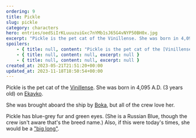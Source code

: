 ```yaml
---
ordering: 9
title: Pickle
slug: pickle
category: characters
hero: entries/oedSiIrKLuuuzuiGxc7nYMb1sJ65G4vNYP50BH0x.jpg
excerpt: "Pickle is the pet cat of the Vinillense. She was born in 4,095 A.D. (3 years old) on Ekayko.\nShe was..."
spoilers:
    - { title: null, content: "Pickle is the pet cat of the [Vinillense](/category/spaceships/vinillense). She was born in 4,095 A.D. (3 years old) on [Ekayko](/category/planets-cities/ekayko).\r\n\r\nDuring the [Velopan](/category/planets-cities/velopa) police raid on the ship, [Kemba Tiran](/category/characters/bluebell) stepped on one of her toys. This scared her, and her \"fight\" instinct made her swat at his boot. Tiran appeared confused by both the toy and Pickle, which provided enough of a distraction for [Davi](/category/characters/davi) to turn the tables.\r\n\r\nShe was brought aboard the ship by [Boka](/category/characters/boka), but all of the crew love her.\r\n\r\nPickle has blue-grey fur and green eyes. (She is a Russian Blue, though the crew isn't aware that's the breed name.) Also, if this were today's times, she would be a [\"big long\"](https://twitter.com/cubewatermelon/status/1164739826412859392).", excerpt: "Pickle is the pet cat of the Vinillense. She was born in 4,095 A.D. (3 years old) on Ekayko.\nDuring..." }
    - { title: null, content: null, excerpt: null }
    - { title: null, content: null, excerpt: null }
created_at: 2023-05-21T21:51:20+00:00
updated_at: 2023-11-18T18:50:54+00:00
---
```

Pickle is the pet cat of the [Vinillense](/category/spaceships/vinillense). She was born in 4,095 A.D. (3 years old) on [Ekayko](/category/planets-cities/ekayko).

She was brought aboard the ship by [Boka](/category/characters/boka), but all of the crew love her.

Pickle has blue-grey fur and green eyes. (She is a Russian Blue, though the crew isn't aware that's the breed name.) Also, if this were today's times, she would be a ["big long"](https://twitter.com/cubewatermelon/status/1164739826412859392).